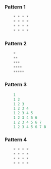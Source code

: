 ### Pattern 1
```c++
    * * * * 
    * * * * 
    * * * * 
    * * * * 

```

### Pattern 2
```c++
    *
    **
    ***
    ****
    *****

```

### Pattern 3
```c++
    1 
    1 2 
    1 2 3 
    1 2 3 4 
    1 2 3 4 5 
    1 2 3 4 5 6 
    1 2 3 4 5 6 7 
    1 2 3 4 5 6 7 8 

```

### Pattern 4
```c++
    * * * * 
    * * * * 
    * * * * 
    * * * * 

```